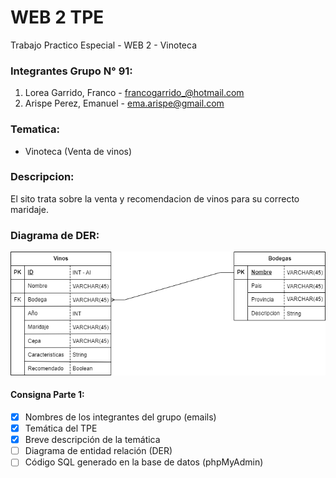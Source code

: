# WEB 2 TPE
Trabajo Practico Especial - WEB 2 - Vinoteca

### Integrantes Grupo N° 91:
1. Lorea Garrido, Franco - francogarrido_@hotmail.com
2. Arispe Perez, Emanuel - ema.arispe@gmail.com

### Tematica: 
- Vinoteca (Venta de vinos)

### Descripcion:
 El sito trata sobre la venta y recomendacion de vinos para su correcto maridaje. 

 ### Diagrama de DER:
![Aca va el Diagrama de entidad relación](https://github.com/EmanuelArispe/WEB2_TPE/blob/main/Primera%20entrega/DER-VINOTECA.png)



#### Consigna Parte 1:
  - [x] Nombres de los integrantes del grupo (emails)
  - [x] Temática del TPE
  - [x] Breve descripción de la temática
  - [ ] Diagrama de entidad relación (DER)
  - [ ] Código SQL generado en la base de datos (phpMyAdmin)

